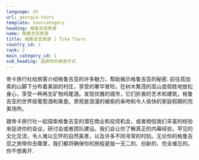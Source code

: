 ```yaml
---
language: zh
url: georgia-tours
template: tourcategory
heading: 格鲁吉亚旅游
name: 格鲁吉亚旅游
title: 格鲁吉亚旅游 | Tika Tours
country_id: 1
rank: 2
main_category_id: 1
sub_heading: 选择你的旅游方式
---
```

<div class="row content-row"><!-- 1151 (0)-->

</div>

<div class="row content-row"><!-- 1152 (3)-->
<div class="col-xs-12 col-sm-6 col-md-6"><!-- 1542 -->

帝卡旅行社给旅客介绍格鲁吉亚的许多魅力，帮助揭示格鲁吉亚的秘密. 前往高加索的山脚下分布着美丽的村庄，享受的奢华冒险，在树木繁茂的高山度假胜地放松身心，享受一种再生矿物鸡尾酒。发现优雅的城市，它们折衷的艺术和建筑，格鲁吉亚的世界级葡萄酒和美食。景观是浪漫的被偷的亲吻和令人愉快的家庭假期的完美场所。

</div>

<div class="col-xs-12 col-sm-6 col-md-6"><!-- 1543 -->

跟帝卡旅行社一起探索格鲁吉亚的潜在商业和投资机会，或者相信我们丰富的经验来促进你的会议，研讨会或者团队建设。我们会让你了解真正的内幕经验，罕见的文化交流，令人难以忘怀的自然美景，以及许多不同寻常的时刻。无论你的格鲁吉亚之旅带你去哪里，我们都将确保你的旅程是独一无二的、创新的、完全难忘的。你不想离开.

</div>

</div>

